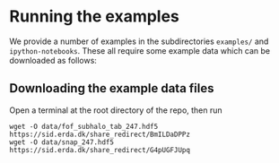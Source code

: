 # Running the examples

We provide a number of examples in the subdirectories `examples/` and `ipython-notebooks`.
These all require some example data which can be downloaded as follows:

## Downloading the example data files

Open a terminal at the root directory of the repo, then run
```
wget -O data/fof_subhalo_tab_247.hdf5 https://sid.erda.dk/share_redirect/BmILDaDPPz
wget -O data/snap_247.hdf5 https://sid.erda.dk/share_redirect/G4pUGFJUpq
```